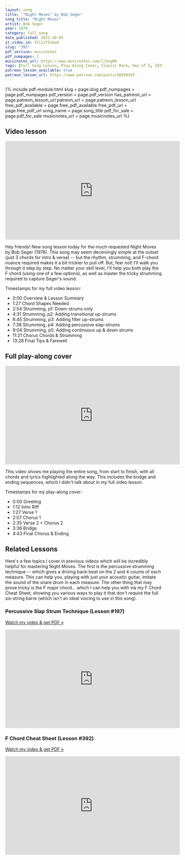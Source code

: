 ```yaml
---
layout: song
title: '"Night Moves" by Bob Seger'
song_title: "Night Moves"
artist: Bob Seger
year: 1976
category: full_song
date_published: 2021-10-03
yt_video_id: VlC2zfZsUxA
slug: "393"
pdf_version: musicnotes
pdf_numpages: 2
musicnotes_url: https://www.musicnotes.com/l/GxgM8
tags: [Full Song Lesson, Play-Along Cover, Classic Rock, Key of G, 1970s]
patreon_lesson_available: true
patreon_lesson_url: https://www.patreon.com/posts/56939343
---
```


{% include pdf-module.html slug = page.slug pdf_numpages = page.pdf_numpages pdf_version = page.pdf_version has_patreon_url = page.patreon_lesson_url patreon_url = page.patreon_lesson_url free_pdf_available = page.free_pdf_available free_pdf_url = page.free_pdf_url song_name = page.song_title pdf_for_sale = page.pdf_for_sale musicnotes_url = page.musicnotes_url %}

## Video lesson

<iframe width="560" height="315" src="https://www.youtube.com/embed/VlC2zfZsUxA" frameborder="0" allow="accelerometer; autoplay; encrypted-media; gyroscope; picture-in-picture" allowfullscreen></iframe>

Hey friends! New song lesson today for the much requested Night Moves by Bob Seger (1976). This song may seem deceivingly simple at the outset (just 3 chords for intro & verse) -- but the rhythm, strumming, and F-chord nuance required makes it a bit trickier to pull off. But, fear not! I'll walk you through it step by step. No matter your skill level, I'll help you both play the F chord (using one of a few options), as well as master the tricky strumming required to capture Seger's sound.

Timestamps for my full video lesson:

- 0:00 Overview & Lesson Summary
- 1:27 Chord Shapes Needed
- 2:54 Strumming, p1: Down-strums only
- 4:31 Strumming, p2: Adding transitional up-strums
- 6:45 Strumming, p3: Adding filler up-strums
- 7:38 Strumming, p4: Adding percussive slap-strums
- 9:04 Strumming, p5: Adding continuous up & down strums
- 11:21 Chorus Chords & Strumming
- 13:28 Final Tips & Farewell

## Full play-along cover

<iframe width="560" height="315" src="https://www.youtube.com/embed/enXplWxb1e4" frameborder="0" allow="accelerometer; autoplay; encrypted-media; gyroscope; picture-in-picture" allowfullscreen></iframe>

This video shows me playing the entire song, from start to finish, with all chords and lyrics highlighted along the way. This includes the bridge and ending sequences, which I didn't talk about in my full video lesson.

Timestamps for my play-along cover:

- 0:00 Greeting
- 1:12 Intro Riff
- 1:27 Verse 1
- 2:07 Chorus 1
- 2:35 Verse 2 + Chorus 2
- 3:36 Bridge
- 4:43 Final Chorus & Ending

## Related Lessons

Here's a few topics I cover in previous videos which will be incredibly helpful for mastering Night Moves. The first is the percussive strumming technique -- which gives a driving back-beat on the 2 and 4 counts of each measure. This can help you, playing with just your acoustic guitar, imitate the sound of the snare drum in each measure. The other thing that may prove tricky is the F major chord... which I can help you with via my F Chord Cheat Sheet, showing you various ways to play it that don't require the full six-string barre (which isn't an ideal voicing to use in this song).

### Percussive Slap Strum Technique (Lesson #197)

[Watch my video & get PDF »](https://playsongnotes.com/lessons/197/)

<iframe width="560" height="315" src="https://www.youtube.com/embed/iQ7pLK4oUEc" frameborder="0" allow="accelerometer; autoplay; encrypted-media; gyroscope; picture-in-picture" allowfullscreen></iframe>

### F Chord Cheat Sheet (Lesson #392)

[Watch my video & get PDF »](https://playsongnotes.com/lessons/392/)

<iframe width="560" height="315" src="https://www.youtube.com/embed/ZBWO_JyvpRE" frameborder="0" allow="accelerometer; autoplay; encrypted-media; gyroscope; picture-in-picture" allowfullscreen></iframe>
